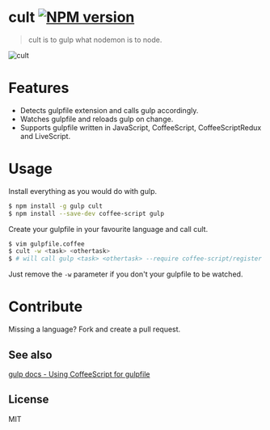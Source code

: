 # cult [![NPM version](https://badge.fury.io/js/cult.svg)](http://badge.fury.io/js/cult)

> cult is to gulp what nodemon is to node.

![cult](http://i.imgur.com/aHMew7e.png)

# Features

* Detects gulpfile extension and calls gulp accordingly. 
* Watches gulpfile and reloads gulp on change.
* Supports gulpfile written in JavaScript, CoffeeScript, CoffeeScriptRedux and LiveScript.

# Usage

Install everything as you would do with gulp.
```bash
$ npm install -g gulp cult 
$ npm install --save-dev coffee-script gulp
```

Create your gulpfile in your favourite language and call cult.
```bash
$ vim gulpfile.coffee
$ cult -w <task> <othertask>
$ # will call gulp <task> <othertask> --require coffee-script/register
```

Just remove the `-w` parameter if you don't your gulpfile to be watched.

# Contribute

Missing a language? Fork and create a pull request.

## See also

[gulp docs - Using CoffeeScript for gulpfile](https://github.com/gulpjs/gulp/blob/master/docs/recipes/using-coffee-script-for-gulpfile.md)

## License

MIT
